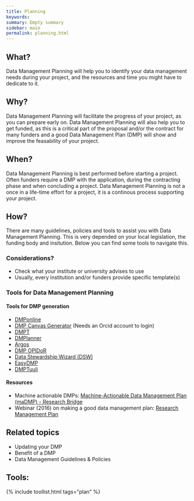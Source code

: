 ```yaml
---
title: Planning
keywords:
summary: Empty summary
sidebar: main
permalink: planning.html
---
```


## What?
Data Management Planning will help you to identify your data management needs during your project, and the resources and time you might have to dedicate to it.  

## Why?
Data Management Planning will facilitate the progress of your project, as you can prepare early on. Data Management Planning will also help you to get funded, as this is a critical part of the proposal and/or the contract for many funders and a good Data Management Plan (DMP) will show and improve the feasability of your project.

## When?
Data Management Planning is best performed before starting a project. Often funders require a DMP with the application, during the contracting phase and when concluding a project. Data Management Planning is not a once in a life-time effort for a project, it is a continous process supporting your project.

## How?
There are many guidelines, policies and tools to assist you with Data Management Planning. This is very depended on your local legislation, the funding body and insitution. Below you can find some tools to navigate this. 

### Considerations?
* Check what your institute or university advises to use
* Usually, every institution and/or funders provide specific template(s)

### Tools for Data Management Planning

#### Tools for DMP generation
* [DMPonline](https://dmponline.dcc.ac.uk)
* [DMP Canvas Generator](https://dmp.vital-it.ch/) (Needs an Orcid account to login)
* [DMPT](https://dmptool.org)
* [DMPlanner](https://dmplanner.athenarc.gr)
* [Argos](https://argos.openaire.eu/splash/)
* [DMP OPIDoR](https://dmp.opidor.fr)
* [Data Stewardship Wizard (DSW)](https://demo.ds-wizard.org/dashboard) 
* [EasyDMP](https://easydmp.no/login/)
* [DMPTuuli](https://www.dmptuuli.fi)

#### Resources 
* Machine actionable DMPs: [Machine-Actionable Data Management Plan (maDMP) - Research Bridge](https://library.ust.hk/sc/machine-actionable-dmp/)
* Webinar (2016) on making a good data management plan: [Research Management Plan](https://researcheracademy.elsevier.com/research-preparation/research-data-management/creating-good-research-data-management-plan)

## Related topics
* Updating your DMP
* Benefit of a DMP
* Data Management Guidelines & Policies

## Tools:

{% include toollist.html tags="plan" %}